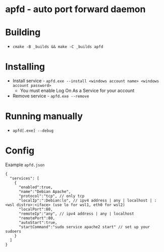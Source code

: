 # apfd - auto port forward daemon

Building
===
 - `cmake -B _builds && make -C _builds apfd`

Installing
===
 - Install service - `apfd.exe --install <windows account name> <windows account password>`
   - You must enable Log On As a Service for your account
 - Remove service - `apfd.exe --remove`

Running manually
===
 - `apfd[.exe] --debug`

Config
===
Example `apfd.json`
```
{
  "services": [
    {
      "enabled":true,
      "name":"Debian Apache",
      "protocol":"tcp", // only tcp
      "localIp":":Debian:lo", // ipv4 address | any | localhost | :<wsl distro>:<iface> (use lo for wsl1, eth0 for wsl2)
      "localPort":80,
      "remoteIp":"any", // ipv4 address | any | localhost
      "remotePort":80,
      "autoStart":true,
      "startCommand":"sudo service apache2 start" // set up your sudoers
    }
  ]
}
```